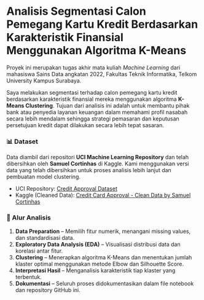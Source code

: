 # Analisis Segmentasi Calon Pemegang Kartu Kredit Berdasarkan Karakteristik Finansial Menggunakan Algoritma K-Means

Proyek ini merupakan tugas akhir mata kuliah *Machine Learning* dari mahasiswa Sains Data angkatan 2022, Fakultas Teknik Informatika, Telkom University Kampus Surabaya.

Saya melakukan segmentasi terhadap calon pemegang kartu kredit berdasarkan karakteristik finansial mereka menggunakan algoritma **K-Means Clustering**. Tujuan dari analisis ini adalah untuk membantu pihak bank atau penyedia layanan keuangan dalam memahami profil nasabah secara lebih mendalam sehingga strategi pemasaran dan keputusan persetujuan kredit dapat dilakukan secara lebih tepat sasaran.

### 📊 Dataset

Data diambil dari repositori **UCI Machine Learning Repository** dan telah dibersihkan oleh **Samuel Cortinhas** di Kaggle. Kami menggunakan versi data yang telah dibersihkan untuk proses analisis lebih lanjut dan pembuatan model clustering.

- UCI Repository: [Credit Approval Dataset](https://archive.ics.uci.edu/dataset/27/credit+approval)  
- Kaggle (Cleaned Data): [Credit Card Approval - Clean Data by Samuel Cortinhas](https://www.kaggle.com/datasets/samuelcortinhas/credit-card-approval-clean-data/data)


### 📌 Alur Analisis

1. **Data Preparation** – Memilih fitur numerik, menangani missing values, dan standardisasi data.  
2. **Exploratory Data Analysis (EDA)** – Visualisasi distribusi data dan korelasi antar fitur.  
3. **Clustering** – Menerapkan algoritma K-Means dan menentukan jumlah klaster optimal menggunakan metode Elbow dan Silhouette Score.  
4. **Interpretasi Hasil** – Menganalisis karakteristik tiap klaster yang terbentuk.  
5. **Dokumentasi** – Seluruh proses didokumentasikan dalam file notebook dan repository GitHub ini.



